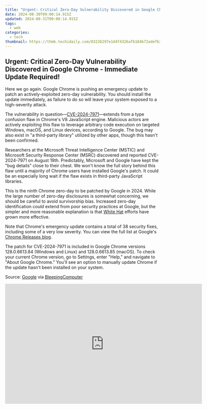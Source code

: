 ```yaml
---
title: "Urgent: Critical Zero-Day Vulnerability Discovered in Google Chrome - Immediate Update Required!"
date: 2024-08-30T09:00:14.915Z
updated: 2024-08-31T09:00:14.915Z
tags:
  - web
categories:
  - tech
thumbnail: https://thmb.techidaily.com/03226297e1d4f4326afb184b72adefb3e6177057903e76b2e2845e825a7f6538.jpg
---
```


## Urgent: Critical Zero-Day Vulnerability Discovered in Google Chrome - Immediate Update Required!

Here we go again. Google Chrome is pushing an emergency update to patch an actively-exploited zero-day vulnerability. You should install the update immediately, as failure to do so will leave your system exposed to a high-severity attack.

 The vulnerability in question—[CVE-2024-7971](https://nvd.nist.gov/vuln/detail/CVE-2024-7971)—extends from a type confusion flaw in Chrome's V8 JavaScript engine. Malicious actors are actively exploiting this flaw to leverage arbitrary code execution on targeted Windows, macOS, and Linux devices, according to Google. The bug may also exist in "a third-party library" utilized by other apps, though this hasn't been confirmed.

 Researchers at the Microsoft Threat Intelligence Center (MSTIC) and Microsoft Security Response Center (MSRC) discovered and reported CVE-2024-7971 on August 19th. Predictably, Microsoft and Google have kept the "bug details" close to their chest. We won't know the full story behind this flaw until a majority of Chrome users have installed Google's patch. It could be an especially long wait if the flaw exists in third-party JavaScript libraries.

 This is the ninth Chrome zero-day to be patched by Google in 2024\. While the large number of zero-day disclosures is somewhat concerning, we should be careful to avoid survivorship bias. Increased zero-day identification _could_ extend from poor security practices at Google, but the simpler and more reasonable explanation is that [White Hat](https://win-dash.techidaily.com/step-by-step-guide-to-downloading-and-setting-up-hp-deskjet-2600-drivers-on-win-7-8-or-10/) efforts have grown more effective.

 Note that Chrome's emergency update contains a total of 38 security fixes, including some of a very low severity. You can view the full list at Google's [Chrome Releases blog](https://chromereleases.googleblog.com/2024/08/stable-channel-update-for-desktop%5F21.html).

 The patch for CVE-2024-7971 is included in Google Chrome versions 128.0.6613.84 (Windows and Linux) and 128.0.6613.85 (macOS). To check your current Chrome version, go to Settings, enter "Help," and navigate to "About Google Chrome." You'll see an option to manually update Chrome if the update hasn't been installed on your system.

 Source: [Google](https://chromereleases.googleblog.com/2024/08/stable-channel-update-for-desktop%5F21.html) via [BleepingComputer](https://www.bleepingcomputer.com/news/security/google-fixes-ninth-actively-exploited-chrome-zero-day-in-2024/)

<ins class="adsbygoogle"
     style="display:block"
     data-ad-format="autorelaxed"
     data-ad-client="ca-pub-7571918770474297"
     data-ad-slot="1223367746"></ins>



<ins class="adsbygoogle"
     style="display:block"
     data-ad-client="ca-pub-7571918770474297"
     data-ad-slot="8358498916"
     data-ad-format="auto"
     data-full-width-responsive="true"></ins>



<!-- affiliate ads begin -->
<a href="https://secure.2checkout.com/order/checkout.php?PRODS=2337838&QTY=1&AFFILIATE=108875&CART=1"><iframe width="640" height="390" src="https://www.youtube.com/embed/rzZwphIv4RM" title="APFill - Ink and Toner Coverage Calculator" frameborder="0" allow="accelerometer; autoplay; clipboard-write; encrypted-media; gyroscope; picture-in-picture; web-share" referrerpolicy="strict-origin-when-cross-origin" allowfullscreen></iframe></a>
<!-- affiliate ads end -->